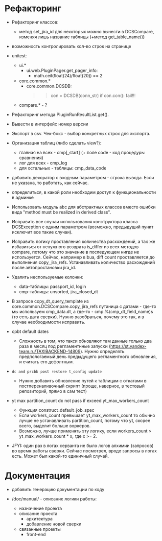 Рефакторинг
===========

* Рефакторинг классов:
    * метод set_jira_id для некоторых можно вынести в DCSCompare,
      изменяя лишь название таблицы (+метод get_table_name())
* возможность контролировать кол-во строк на странице
* unitest:
    * ui.*
        * ui.web.PluginPager.get_pager_info:
            * math.ceil(float(24)/float(20)) == 2 
    * core.common.*
        * core.common.DCSDB:
            >> con = DCSDB(conn_str)
            >> if con.con():
            >>      fail!!!
    * compare.* - ?
* Рефакторинг метода PluginRunResultList.get().
* Вывести в интерфейс номер версии
* Экспорт в csv. Чек-бокс - выбор конкретных строк для экспорта.
* Организация таблиц (либо сделать view?):
    * главная на всех - cmp[_start] (+ поле code - код процедуры сравнения)
    * лог для всех - cmp_log
    * для остальных - таблицы: cmp_data_code
* добавить декоратор с входным параметром - строка вывода.
  Если не указана, то работать, как сейчас.
* определиться, в какой роли необходим доступ к функциональности в админке
* Использовать модуль abc для абстрактных классов вместо ошибки вида
  "method must be realized in derived class".
* Исправить все случаи использования конструктора класса DCSException 
  с одним параметром (возможно, предыдущий пункт исключит все такие случаи).
* Исправить логику проставления количества расхождений, а так же избавиться
  от ненужного возврата is_differ из всех методов compare, потому что это
  значение в последующем нигде не используется.
  Сейчас, например в bua, diff count проставляется до выполнения copy_jira_refs.
  Устанавливать количество расхождений после автопростановки jira_id.
* Удалить неспользуемые колонки:
    * data-таблицы: passport_id, login
    * cmp-таблицы: unsorted, jira_closed_dt
* В запросе copy_dt_query_template из core.common.DCSCompare.copy_jira_refs 
  путаница с датами - где-то мы используем cmp_data.dt, а где-то - 
  cmp.%(cmp_dt_field_name)s (то есть дата сверки). Нужно разобраться, почему
  это так, и в случае необходимости исправить.
* cpbt default dates
  - Сложность в том, что такси обновляют там данные только два раза в месяц под регламентнные запуски (https://st.yandex-team.ru/TAXIBACKEND-14809). Нужно определять предпологаемый день предыдущего регламентного обновления, и считать его дефолтным.

* `dc and prcbb post restore t_config update` 
  - Нужно добавить обновление путей к таблицам с откатами в постпереналивочный скрипт (проще, наверное, в тестовый репозиторий, прямо в сам тест)

* yt max partition_count do not pass if exceed yt_max_workers_count
  - Функция construct_default_job_spec
  - Если workers_count превышает yt_max_workers_count то обычно лучше не устанавливать partition_count, потому что yt, скорее всего, выделит больше воркеров.
  - Возможно, лучше применять эту логику, если workers_count > yt_max_workers_count * х, где х >= 2.
  
* JFYI: один раз в логах серванта не было логов алхимии (запросов) во время работы сверки. Сейчас посмотрел, вроде запросы в логах есть. Может был какой-то единичный случай.


Документация
============
* добавить генерацию документации по коду

* /doc/manual/ - описание логики работы:
    * назначение проекта
    * описание проекта
        * архитектура
        * добавление новой сверки
    * связанные проекты
        * front-end
